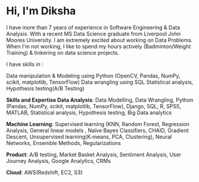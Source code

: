 # Hi, I'm Diksha


I have more than 7 years of experience in Software Engineering & Data Analysis. With a recent MS Data Science graduate from Liverpool John Moores University. I am extremely excited about working on Data Problems. When I'm not working, I like to spend my hours actively (Badminton/Weight Training) & tinkering on data science projects. 

I have skills in :

Data manipulation & Modeling using Python (OpenCV, Pandas, NumPy, scikit, matplotlib, TensorFlow)
Data wrangling using SQL
Statistical analysis, Hypothesis testing(A/B Testing)

**Skills and Expertise Data Analysis**: Data Modelling, Data Wrangling, Python (Pandas, NumPy, scikit, matplotlib, TensorFlow), Django, SQL, R, SPSS, MATLAB, Statistical analysis, Hypothesis testing, Big Data analytics

**Machine Learning**: Supervised learning (KNN, Random Forest, Regression Analysis, General linear models , Naïve Bayes Classifiers, CHAID, Gradient Descent, Unsupervised learning(K-means, PCA, Clustering), Neural Networks, Ensemble Methods, Regularizations

**Product**: A/B testing, Market Basket Analysis, Sentiment Analysis, User Journey Analysis, Google Analytics, CRMs

**Cloud**: AWS(Redshift, EC2, S3)

